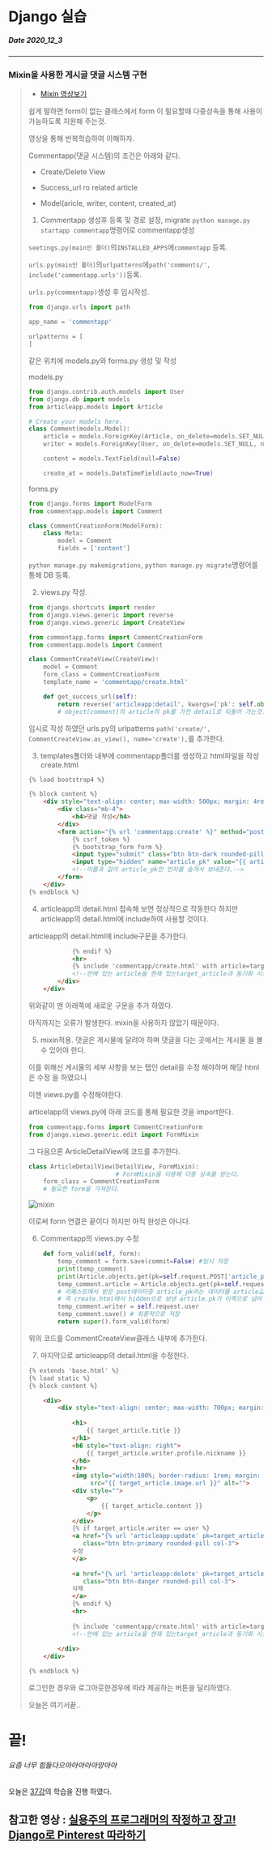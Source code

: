 # Django 실습
##### Date 2020_12_3
---
### Mixin을 사용한 게시글 댓글 시스템 구현
> - [Mixin 영상보기](https://www.youtube.com/watch?v=SfXqtEuoJoA&list=PLQFurmxCuZ2RVfilzQB5rCGWuODBf4Qjo&index=38&t=30)
> 
> 쉽게 말하면 form이 없는 클래스에서 form 이 필요할때 다중상속을 통해 사용이 가능하도록 지원해 주는것.
> 
> 영상을 통해 반복학습하여 이해하자.
>  
> Commentapp(댓글 시스템)의 조건은 아래와 같다.
> - Create/Delete View
> 
> - Success_url ro related article
> 
> - Model(aricle, writer, content, created_at)
> 
> 1. Commentapp 생성후 등록 및 경로 설정, migrate
> ```python manage.py startapp commentapp```명령어로 commentapp생성
> 
> ```seetings.py(main인 폴더)```의```INSTALLED_APPS```에```commentapp``` 등록.
> 
> ```urls.py(main인 폴더)```의```urlpatterns```에```path('comments/', include('commentapp.urls'))```등록.
> 
> ```urls.py(commentapp)```생성 후 임시작성.
> ```Python
> from django.urls import path
> 
> app_name = 'commentapp'
> 
> urlpatterns = [
> ]
> ```
> 같은 위치에 models.py와 forms.py 생성 및 작성
> 
> models.py
> ```Python
> from django.contrib.auth.models import User
> from django.db import models
> from articleapp.models import Article
> 
> # Create your models here.
> class Comment(models.Model):
>     article = models.ForeignKey(Article, on_delete=models.SET_NULL, null=True, related_name='comment')
>     writer = models.ForeignKey(User, on_delete=models.SET_NULL, null=True, related_name='comment')
> 
>     content = models.TextField(null=False)
> 
>     create_at = models.DateTimeField(auto_now=True)
> ```
> forms.py
> ```Python
> from django.forms import ModelForm
> from commentapp.models import Comment
> 
> class CommentCreationForm(ModelForm):
>     class Meta:
>         model = Comment
>         fields = ['content']
> ```
> ```python manage.py makemigrations```, ```python manage.py migrate```명령어를 통해 DB 등록.
> 
> 2. views.py 작성.
> 
> ```Python
> from django.shortcuts import render
> from django.views.generic import reverse
> from django.views.generic import CreateView
> 
> from commentapp.forms import CommentCreationForm
> from commentapp.models import Comment
> 
> class CommentCreateView(CreateView):
>     model = Comment
>     form_class = CommentCreationForm
>     template_name = 'commentapp/create.html'
> 
>     def get_success_url(self):
>         return reverse('articleapp:detail', kwargs={'pk': self.object.article.pk})
>         # object(comment)의 article의 pk를 가진 detail로 되돌아 가는것.
> ```
> 임시로 작성 하였던 urls.py의 urlpatterns ```path('create/', CommentCreateView.as_view(), name='create'),```를 추가한다.
> 
> 3. templates폴더와 내부에 commentapp폴더를 생성하고 html파일을 작성
> create.html
> ```html
> {% load bootstrap4 %}
> 
> {% block content %}
>     <div style="text-align: center; max-width: 500px; margin: 4rem auto;">
>         <div class="mb-4">
>             <h4>댓글 작성</h4>
>         </div>
>         <form action="{% url 'commentapp:create' %}" method="post">
>             {% csrf_token %}
>             {% bootstrap_form form %}
>             <input type="submit" class="btn btn-dark rounded-pill col-6 mt-3">
>             <input type="hidden" name="article_pk" value="{{ article_pk }}">
>             <!--이름과 값이 article_pk인 인자를 숨겨서 보내준다.-->
>         </form>
>     </div>
> {% endblock %}
> ```
> 4. articleapp의 detail.html
> 접속해 보면 정상적으로 작동한다 하지만 articleapp의 detail.html에 include하여 사용할 것이다.
> 
> articleapp의 detail.html에 include구문을 추가한다.
> ```html
>             {% endif %}
>             <hr>
>             {% include 'commentapp/create.html' with article=target_article %}
>             <!--안에 있는 article을 현재 있는target_article과 동기화 시킨다.-->
>         </div>
>     </div>
> ```
> 위와같이 맨 아래쪽에 새로운 구문을 추가 하였다.
> 
> 아직까지는 오류가 발생한다. mixin을 사용하지 않았기 때문이다. 
> 
> 5. mixin적용.
> 댓글은 게시물에 달려야 하며 댓글을 다는 곳에서는 게시물 을 볼 수 있어야 한다.
> 
> 이를 위해선 게시물의 세부 사항을 보는 탭인 detail을 수정 해야하며 해당 html은 수정 을 하였으니
> 
> 이젠 views.py를 수정해야한다.
> 
> articelapp의 views.py에 아래 코드를 통해 필요한 것을 import한다.
> ```Python
> from commentapp.forms import CommentCreationForm
> from django.views.generic.edit import FormMixin
> ```
> 그 다음으론 ArticleDetailView에 코드를 추가한다.
> ```Python
> class ArticleDetailView(DetailView, FormMixin):
>                         # FormMixin을 이용해 다중 상속을 받는다.
>     form_class = CommentCreationForm
>     # 필요한 form을 가져온다.
> ```
> 
> ![mixin](./image/Django18/Django_18_1.png)
> 
> 이로써 form 연결은 끝이다 하지만 아직 완성은 아니다.
> 
> 6. Commentapp의 views.py 수정
> ```Python
>     def form_valid(self, form):
>         temp_comment = form.save(commit=False) #임시 저장
>         print(temp_comment)
>         print(Article.objects.get(pk=self.request.POST['article_pk']))
>         temp_comment.article = Article.objects.get(pk=self.request.POST['article_pk'])
>         # 리퀘스트에서 받은 post데이터중 article_pk라는 데이터를 article값으로 설정해주는것
>         # 즉 create.html에서 hidden으로 보낸 article.pk가 이쪽으로 넘어 오는것
>         temp_comment.writer = self.request.user
>         temp_comment.save() # 최종적으로 저장
>         return super().form_valid(form)
> ```
> 위의 코드를 CommentCreateView클래스 내부에 추가한다.
> 
> 7. 마지막으로 articleapp의 detail.html을 수정한다.
> ```html
> {% extends 'base.html' %}
> {% load static %}
> {% block content %}
> 
>     <div>
>         <div style="text-align: center; max-width: 700px; margin: 4rem auto;">
>             
>             <h1>
>                 {{ target_article.title }}
>             </h1>
>             <h6 style="text-align: right">
>                 {{ target_article.writer.profile.nickname }}
>             </h6>
>             <hr>
>             <img style="width:100%; border-radius: 1rem; margin: 2rem 0"
>                  src="{{ target_article.image.url }}" alt="">
>             <div style="">
>                 <p>
>                     {{ target_article.content }}
>                 </p>
>             </div>
>             {% if target_article.writer == user %}
>             <a href="{% url 'articleapp:update' pk=target_article.pk %}"
>                class="btn btn-primary rounded-pill col-3">
>             수정
>             </a>
>             
>             <a href="{% url 'articleapp:delete' pk=target_article.pk %}"
>                class="btn btn-danger rounded-pill col-3">
>             삭제
>             </a> 
>             {% endif %}
>             <hr>
>             
>             {% include 'commentapp/create.html' with article=target_article %}
>             <!--안에 있는 article을 현재 있는target_article과 동기화 시킨다.-->
>             
>         </div>
>     </div>
> 
> {% endblock %}
> ```
> 로그인한 경우와 로그아웃한경우에 따라 제공하는 버튼을 달리하였다.
> 
> 오늘은 여기서끝..
> 
# 끝!
###### 요즘 너무 힘들다으아아아아아앙아아
오늘은 [37강](https://www.youtube.com/watch?v=SfXqtEuoJoA&list=PLQFurmxCuZ2RVfilzQB5rCGWuODBf4Qjo&index=38)의 학습을 진행 하였다.
## 참고한 영상 : [실용주의 프로그래머의 작정하고 장고! Django로 Pinterest 따라하기](https://www.youtube.com/playlist?list=PLQFurmxCuZ2RVfilzQB5rCGWuODBf4Qjo)
